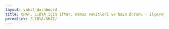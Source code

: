```yaml
---
layout: vakit_dashboard
title: GHAT, LIBYA için iftar, namaz vakitleri ve hava durumu - ilçe/eyalet seç
permalink: /LIBYA/GHAT/
---
```


<script type="text/javascript">
  var GLOBAL_COUNTRY = 'LIBYA';
  var GLOBAL_CITY = 'GHAT';
  var GLOBAL_STATE = '';
  var lat = 72;
  var lon = 21;
</script>
